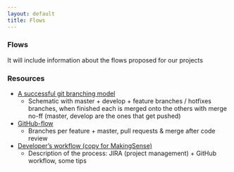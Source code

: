 ```yaml
---
layout: default
title: Flows
---
```


### Flows

It will include information about the flows proposed for our projects

### Resources

- [A successful git branching model](http://nvie.com/posts/a-successful-git-branching-model/)
	- Schematic with master + develop + feature branches / hotfixes branches, when finished each is merged onto the others with merge no-ff (master, develop are the ones that get pushed)
- [GitHub-flow](http://scottchacon.com/2011/08/31/github-flow.html)
	- Branches per feature + master, pull requests & merge after code review
- [Developer’s workflow (copy for MakingSense)](https://docs.google.com/a/getcs.com/document/d/1F4oj9MlqJQfwNmBL0pVOY5tk2u6Rl9moUfg0YsyCQ08/edit?usp=sharing)
	- Description of the process: JIRA (project management) + GitHub workflow, some tips
